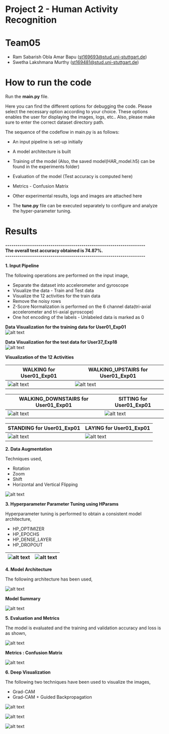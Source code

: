 # Project 2 - Human Activity Recognition

# Team05 
- Ram Sabarish Obla Amar Bapu (st169693@stud.uni-stuttgart.de)  
- Swetha Lakshmana Murthy     (st169481@stud.uni-stuttgart.de)  

# How to run the code
Run the **main.py** file.

Here you can find the different options for debugging the code. Please select the necessary option according to your choice. 
These options enables the user for displaying the images, logs, etc..
Also, please make sure to enter the correct dataset directory path.

The sequence of the codeflow in main.py is as follows:

- An input pipeline is set-up initially  
- A model architecture is built
- Training of the model (Also, the saved model(HAR_model.h5) can be found in the experiments folder)  
- Evaluation of the model (Test accuracy is computed here)  
- Metrics - Confusion Matrix
- Other experimental results, logs and images are attached here

- The **tune.py** file can be executed separately to configure and analyze the hyper-parameter tuning.  

# Results

**--------------------------------------------------------------------**  
**The overall test accuracy obtained is 74.87%.**  
**--------------------------------------------------------------------**  


**1.  Input Pipeline**  

The following operations are performed on the input image,

- Separate the dataset into accelerometer and gyroscope  
- Visualize the data - Train and Test data  
- Visualize the 12 activities for the train data  
- Remove the noisy rows  
- Z-Score Normalization is performed on the 6 channel data(tri-axial accelerometer and tri-axial gyroscope)  
- One hot encoding of the labels - Unlabeled data is marked as 0

**Data Visualization for the training data for User01_Exp01**  
![alt text](experiments/images/Train.png)  

**Data Visualization for the test data for User37_Exp18**  
![alt text](experiments/images/Testing.png)

**Visualization of the 12 Activities**  

| **WALKING for User01_Exp01**                    | **WALKING_UPSTAIRS for User01_Exp01**                    |
|---------------------------------------------|---------------------------------------------|
| ![alt text](experiments/images/Walking.png) | ![alt text](experiments/images/Walking_Upstairs.png) |


| **WALKING_DOWNSTAIRS for User01_Exp01**                    | **SITTING for User01_Exp01**                    |
|---------------------------------------------|---------------------------------------------|
| ![alt text](experiments/images/Walking_Downstairs.png) | ![alt text](experiments/images/Sitting.png) |


| **STANDING for User01_Exp01**                    | **LAYING for User01_Exp01**                    |
|---------------------------------------------|---------------------------------------------|
| ![alt text](experiments/images/Standing.png) | ![alt text](experiments/images/LAYING.png) |














**2.  Data Augmentation**

Techniques used,  
- Rotation  
- Zoom  
- Shift  
- Horizontal and Vertical Flipping  

![alt text](experiments/images/Augmented_Images.png)

**3. Hyperparameter Parameter Tuning using HParams**  

Hyperparameter tuning is performed to obtain a consistent model architecture,  

- HP_OPTIMIZER 
- HP_EPOCHS  
- HP_DENSE_LAYER  
- HP_DROPOUT  

| ![alt text](experiments/images/Acc_hparams.png) | ![alt text](experiments/images/acc_Hparams.png) |
|--------------------------------------|------------------------------------------|

**4. Model Architecture**  

The following architecture has been used, 

![alt text](experiments/images/Model_Architecture.png)

**Model Summary**

![alt text](experiments/images/Model_Summary.png)

**5. Evaluation and Metrics**

The model is evaluated and the training and validation accuracy and loss is as shown,

![alt text](experiments/images/Train_Val_728.png)

**Metrics : Confusion Matrix**

![alt text](experiments/images/CM_728.jpg)

**6. Deep Visualization**

The following two techniques have been used to visualize the images,  
- Grad-CAM
- Grad-CAM + Guided Backpropagation  

![alt text](experiments/images/grad_cam_3.png)  

![alt text](experiments/images/grad_cam_2.png)  

![alt text](experiments/images/grad_cam_4.png) 
